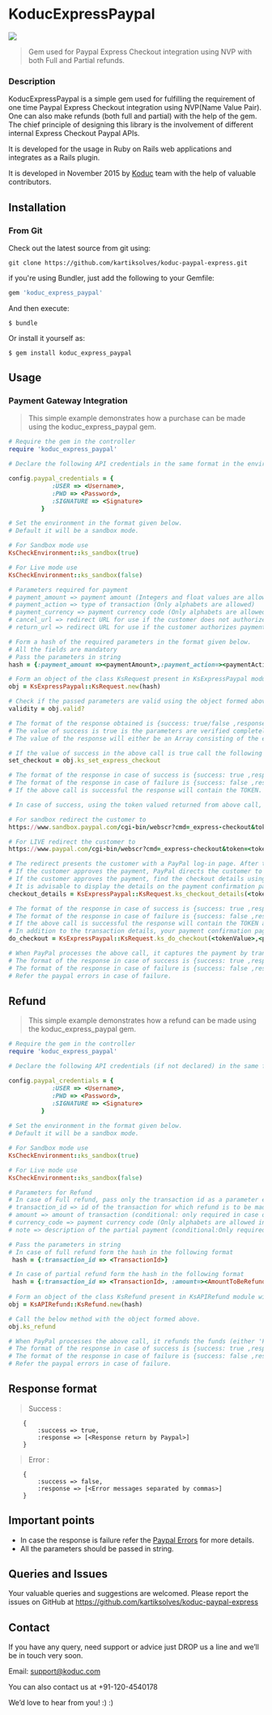 # KoducExpressPaypal

<a data-bindattr-12="12" href="https://badge.fury.io/rb/koduc_express_paypal">
  <img class="retina-badge" data-bindattr-13="13" src="https://badge.fury.io/rb/koduc_express_paypal.svg">
</a>

> Gem used for Paypal Express Checkout integration using NVP with both Full and Partial refunds.

### Description
KoducExpressPaypal is a simple gem used for fulfilling the requirement of one time Paypal Express Checkout integration using NVP(Name Value Pair). One can also make refunds (both full and partial) with the help of the gem. The chief principle of designing this library is the involvement of different internal Express Checkout Paypal APIs.

It is developed for the usage in Ruby on Rails web applications and integrates as a Rails plugin.

It is developed in November 2015 by [Koduc](http://koduc.com/) team with the help of valuable contributors.

## Installation

### From Git

Check out the latest source from git using:

	git clone https://github.com/kartiksolves/koduc-paypal-express.git

if you're using Bundler, just add the following to your Gemfile:

```ruby
gem 'koduc_express_paypal'
```
And then execute:

    $ bundle

Or install it yourself as:

    $ gem install koduc_express_paypal

## Usage
### Payment Gateway Integration
>This simple example demonstrates how a purchase can be made using the koduc_express_paypal gem.

```ruby
# Require the gem in the controller
require 'koduc_express_paypal'	

# Declare the following API credentials in the same format in the environment files present in the config folder. Use development.rb for sandbox (test) credentials and production.rb for live credentials. The API credentials can be found from the paypal account created.

config.paypal_credentials = {
            :USER => <Username>, 
            :PWD => <Password>, 
            :SIGNATURE => <Signature>
         }

# Set the environment in the format given below. 
# Default it will be a sandbox mode.

# For Sandbox mode use
KsCheckEnvironment::ks_sandbox(true)

# For Live mode use
KsCheckEnvironment::ks_sandbox(false)

# Parameters required for payment
# payment_amount => payment amount (Integers and float values are allowed else it will throw error message)
# payment_action => type of transaction (Only alphabets are allowed)
# payment_currency => payment currency code (Only alphabets are allowed in capital letters)
# cancel_url => redirect URL for use if the customer does not authorize payment
# return_url => redirect URL for use if the customer authorizes payment

# Form a hash of the required parameters in the format given below.
# All the fields are mandatory
# Pass the parameters in string
hash = {:payment_amount =><paymentAmount>,:payment_action=><paymentAction>,:payment_currency=><paymentCurrency>,:cancel_url=><cancelURL>,:return_url=><returnURL>}

# Form an object of the class KsRequest present in KsExpressPaypal module with the hash of the parameters formed above
obj = KsExpressPaypal::KsRequest.new(hash)

# Check if the passed parameters are valid using the object formed above
validity = obj.valid?

# The format of the response obtained is {success: true/false ,response:[Error Array]}
# The value of success is true is the parameters are verified completely else it will be false.
# The value of the response will either be an Array consisting of the error messages in case the validation of the parameters fails else it will be an empty array.

# If the value of success in the above call is true call the following method with the same object formed above
set_checkout = obj.ks_set_express_checkout

# The format of the response in case of success is {success: true ,response:[Response returned from Paypal]}
# The format of the response in case of failure is {success: false ,response:[Error Message returned from Paypal]} 
# If the above call is successful the response will contain the TOKEN. 

# In case of success, using the token valued returned from above call, redirect the customer to PayPal so they can approve the transaction:

# For sandbox redirect the customer to
https://www.sandbox.paypal.com/cgi-bin/webscr?cmd=_express-checkout&token=<tokenValue>

# For LIVE redirect the customer to 
https://www.paypal.com/cgi-bin/webscr?cmd=_express-checkout&token=<tokenValue>

# The redirect presents the customer with a PayPal log-in page. After the customer logs in, PayPal displays the transaction details on the Payments Review page. The customer approves the payment on this page by clicking Continue.
# If the customer approves the payment, PayPal directs the customer to the payment confirmation page (the return URL specified above in the parameters described above). If the customer doesn't authorize the payment, PayPal directs the customer to the cancel URL, also specified in the parameters described above, and you can attempt to re-initiate the checkout.
# If the customer approves the payment, find the checkout details using the following method by passing the TOKEN obtained above with the same object.
# It is advisable to display the details on the payment confirmation page using the below method
checkout_details = KsExpressPaypal::KsRequest.ks_checkout_details(<tokenValue>)

# The format of the response in case of success is {success: true ,response:[Response returned from Paypal]}
# The format of the response in case of failure is {success: false ,response:[Error Message returned from Paypal]} 
# If the above call is successful the response will contain the TOKEN and the various other details with the PAYERID if the customer has verified the payment.
# In addition to the transaction details, your payment confirmation page should include a Confirm button. When the customer confirms the payment, call the below method to capture (collect) the payment. The following sample shows how to specify the PayerID and token value returned from the previous call. Provide the Payment Action with token and payerId.
do_checkout = KsExpressPaypal::KsRequest.ks_do_checkout(<tokenValue>,<paymentAction>,<payerId>)

# When PayPal processes the above call, it captures the payment by transferring the funds from the customer account to the appropriate merchant account and sends a confirmation e-mail to the customer.
# The format of the response in case of success is {success: true ,response:[Response returned from Paypal]}
# The format of the response in case of failure is {success: false ,response:[Error Message returned from Paypal]} 
# Refer the paypal errors in case of failure.
```
## Refund
>This simple example demonstrates how a refund can be made using the koduc_express_paypal gem.

```ruby
# Require the gem in the controller
require 'koduc_express_paypal'

# Declare the following API credentials (if not declared) in the same format in the environment files present in the config folder. Use development.rb for sandbox (test) credentials and production.rb for live credentials. The API credentials can be found from the paypal account created.

config.paypal_credentials = {
            :USER => <Username>, 
            :PWD => <Password>, 
            :SIGNATURE => <Signature>
         }
         
# Set the environment in the format given below. 
# Default it will be a sandbox mode.

# For Sandbox mode use
KsCheckEnvironment::ks_sandbox(true)

# For Live mode use
KsCheckEnvironment::ks_sandbox(false)

# Parameters for Refund
# In case of Full refund, pass only the transaction id as a parameter else the refund will be considered as partial.
# transaction_id => id of the transaction for which refund is to be made (mandatory)
# amount => amount of transaction (conditional: only required in case of partial payment)
# currency_code => payment currency code (Only alphabets are allowed in capital letters, conditional: Only required in case of partial payment.)
# note => description of the partial payment (conditional:Only required in case of partial payment.)

# Pass the parameters in string
# In case of full refund form the hash in the following format
 hash = {:transaction_id => <TransactionId>}

# In case of partial refund form the hash in the following format
 hash = {:transaction_id => <TransactionId>, :amount=><AmountToBeRefunded> , :currency_code=><PaymentCurrencyCode>,:note=><DescriptionOfThePartialPayment>}
 
# Form an object of the class KsRefund present in KsAPIRefund module with the hash of the parameters formed above
obj = KsAPIRefund::KsRefund.new(hash)

# Call the below method with the object formed above.
obj.ks_refund

# When PayPal processes the above call, it refunds the funds (either 'Full' or 'Partial') from the merchant account to the appropriate customer account.
# The format of the response in case of success is {success: true ,response:[Response returned from Paypal]}
# The format of the response in case of failure is {success: false ,response:[Error Message returned from Paypal]} 
# Refer the paypal errors in case of failure.
```

## Response format
>Success :
```
    {
        :success => true, 
        :response => [<Response return by Paypal>]
    } 
```

> Error : 
```
    {
        :success => false, 
        :response => [<Error messages separated by commas>]
    } 
```

## Important points
* In case the response is failure refer the [Paypal Errors](https://developer.paypal.com/docs/classic/api/errorcodes/) for more details.
* All the parameters should be passed in string.

## Queries and Issues 

Your valuable queries and suggestions are welcomed. Please report the issues on GitHub at https://github.com/kartiksolves/koduc-paypal-express 

## Contact 

If you have any query, need support or advice just DROP us a line and we’ll be in touch very soon.

Email: support@koduc.com

You can also contact us at +91-120-4540178

We’d love to hear from you! :) :)
